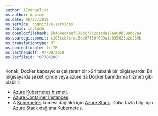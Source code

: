 ```yaml
---
author: IEvangelist
ms.author: dapine
ms.date: 06/25/2019
ms.service: cognitive-services
ms.topic: include
ms.openlocfilehash: 5b464ed4eaf576bc77c2c1eda17ae68b598dc2a4
ms.sourcegitcommit: c105ccb7cfae6ee87f50f099a1c035623a2e239b
ms.translationtype: MT
ms.contentlocale: tr-TR
ms.lasthandoff: 07/09/2019
ms.locfileid: "67704200"
---
```

Konak, Docker kapsayıcısı çalıştıran bir x64 tabanlı bir bilgisayardır. Bir bilgisayarda şirket içinde veya azure'da Docker barındırma hizmeti gibi olabilir:

* [Azure Kubernetes hizmeti](../articles/aks/index.yml).
* [Azure Container Instances](../articles/container-instances/index.yml).
* A [Kubernetes](https://kubernetes.io/) kümesi dağıtıldı için [Azure Stack](/azure-stack/operator). Daha fazla bilgi için [Azure Stack dağıtma Kubernetes](/azure-stack/user/azure-stack-solution-template-kubernetes-deploy).

